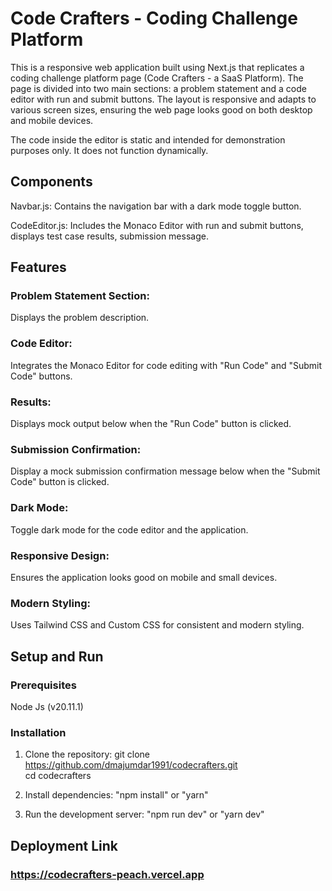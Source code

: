 # Code Crafters - Coding Challenge Platform

This is a responsive web application built using Next.js that replicates a coding challenge platform page (Code Crafters - a SaaS Platform). The page is divided into two main sections: a problem statement and a code editor with run and submit buttons. The layout is responsive and adapts to various screen sizes, ensuring the web page looks good on both desktop and mobile devices.

The code inside the editor is static and intended for demonstration purposes only. It does not function dynamically.

## Components

Navbar.js: Contains the navigation bar with a dark mode toggle button.

CodeEditor.js: Includes the Monaco Editor with run and submit buttons, displays test case results, submission message.

## Features

### Problem Statement Section:

Displays the problem description.

### Code Editor:

Integrates the Monaco Editor for code editing with "Run Code" and "Submit Code" buttons.

### Results:

Displays mock output below when the "Run Code" button is clicked.

### Submission Confirmation:

Display a mock submission confirmation message below when the "Submit Code" button is clicked.

### Dark Mode:

Toggle dark mode for the code editor and the application.

### Responsive Design:

Ensures the application looks good on mobile and small devices.

### Modern Styling:

Uses Tailwind CSS and Custom CSS for consistent and modern styling.

## Setup and Run

### Prerequisites

Node Js (v20.11.1)

### Installation

1. Clone the repository:
   git clone https://github.com/dmajumdar1991/codecrafters.git <br />
   cd codecrafters

2. Install dependencies:
   "npm install" or "yarn"

3. Run the development server:
   "npm run dev" or "yarn dev"

## Deployment Link

### https://codecrafters-peach.vercel.app
